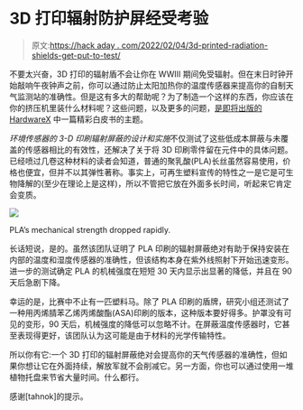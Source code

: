 # 3D 打印辐射防护屏经受考验

> 原文:[https://hack aday . com/2022/02/04/3d-printed-radiation-shields-get-put-to-test/](https://hackaday.com/2022/02/04/3d-printed-radiation-shields-get-put-to-the-test/)

不要太兴奋，3D 打印的辐射盾不会让你在 WWIII 期间免受辐射。但在末日时钟开始敲响午夜钟声之前，你可以通过防止太阳加热你的温度传感器来提高你的自制天气监测站的准确性。但是这有多大的帮助呢？为了制造一个这样的东西，你应该在你的挤压机里装什么材料呢？这些问题，以及更多的问题，[是即将出版的 HardwareX](https://www.sciencedirect.com/science/article/pii/S2468067222000128) 中一篇精彩白皮书的主题。

*环境传感器的 3-D 印刷辐射屏蔽的设计和实施*不仅测试了这些低成本屏蔽与未覆盖的传感器相比的有效性，还解决了关于将 3D 印刷零件留在元件中的具体问题。已经喷过几卷这种材料的读者会知道，普通的聚乳酸(PLA)长丝虽然容易使用，价格也便宜，但并不以其弹性著称。事实上，可再生塑料宣传的特性之一是它是可生物降解的(至少在理论上是这样)，所以不管把它放在外面多长时间，听起来它肯定会变质。

[![](../Images/b6b230fc6dda8b1517f5fe6439dcde66.png)](https://hackaday.com/wp-content/uploads/2022/02/printedshield_detail.png)

PLA’s mechanical strength dropped rapidly.

长话短说，是的。虽然该团队证明了 PLA 印刷的辐射屏蔽绝对有助于保持安装在内部的温度和湿度传感器的准确性，但该结构本身在紫外线照射下开始迅速变形。进一步的测试确定 PLA 的机械强度在短短 30 天内显示出显著的降低，并且在 90 天后急剧下降。

幸运的是，比赛中不止有一匹塑料马。除了 PLA 印刷的盾牌，研究小组还测试了一种用丙烯腈苯乙烯丙烯酸酯(ASA)印刷的版本，这种版本要好得多。护罩没有可见的变形，90 天后，机械强度的降低可以忽略不计。在屏蔽温度传感器时，它甚至表现得更好，该团队认为这可能是由于材料的光学传输特性。

所以你有它:一个 3D 打印的辐射屏蔽绝对会提高你的天气传感器的准确性，但如果你想让它在外面持续，解放军就不会削减它。另一方面，你也可以通过使用一堆植物托盘来节省大量时间。什么都行。

感谢[tahnok]的提示。